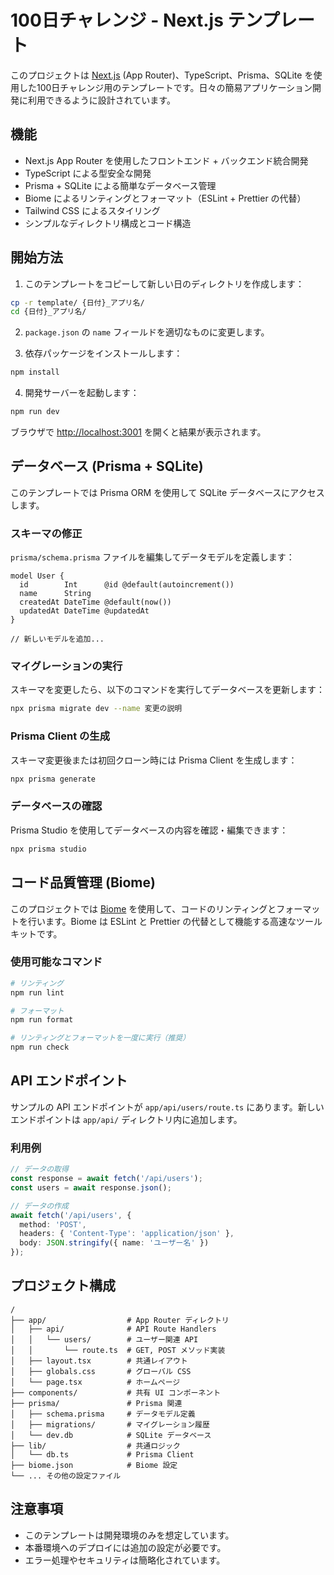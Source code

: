 # 100日チャレンジ - Next.js テンプレート

このプロジェクトは [Next.js](https://nextjs.org) (App Router)、TypeScript、Prisma、SQLite を使用した100日チャレンジ用のテンプレートです。日々の簡易アプリケーション開発に利用できるように設計されています。

## 機能

- Next.js App Router を使用したフロントエンド + バックエンド統合開発
- TypeScript による型安全な開発
- Prisma + SQLite による簡単なデータベース管理
- Biome によるリンティングとフォーマット（ESLint + Prettier の代替）
- Tailwind CSS によるスタイリング
- シンプルなディレクトリ構成とコード構造

## 開始方法

1. このテンプレートをコピーして新しい日のディレクトリを作成します：

```bash
cp -r template/ {日付}_アプリ名/
cd {日付}_アプリ名/
```

2. `package.json` の `name` フィールドを適切なものに変更します。

3. 依存パッケージをインストールします：

```bash
npm install
```

4. 開発サーバーを起動します：

```bash
npm run dev
```

ブラウザで [http://localhost:3001](http://localhost:3001) を開くと結果が表示されます。

## データベース (Prisma + SQLite)

このテンプレートでは Prisma ORM を使用して SQLite データベースにアクセスします。

### スキーマの修正

`prisma/schema.prisma` ファイルを編集してデータモデルを定義します：

```prisma
model User {
  id        Int      @id @default(autoincrement())
  name      String
  createdAt DateTime @default(now())
  updatedAt DateTime @updatedAt
}

// 新しいモデルを追加...
```

### マイグレーションの実行

スキーマを変更したら、以下のコマンドを実行してデータベースを更新します：

```bash
npx prisma migrate dev --name 変更の説明
```

### Prisma Client の生成

スキーマ変更後または初回クローン時には Prisma Client を生成します：

```bash
npx prisma generate
```

### データベースの確認

Prisma Studio を使用してデータベースの内容を確認・編集できます：

```bash
npx prisma studio
```

## コード品質管理 (Biome)

このプロジェクトでは [Biome](https://biomejs.dev/) を使用して、コードのリンティングとフォーマットを行います。Biome は ESLint と Prettier の代替として機能する高速なツールキットです。

### 使用可能なコマンド

```bash
# リンティング
npm run lint

# フォーマット
npm run format

# リンティングとフォーマットを一度に実行（推奨）
npm run check
```

## API エンドポイント

サンプルの API エンドポイントが `app/api/users/route.ts` にあります。新しいエンドポイントは `app/api/` ディレクトリ内に追加します。

### 利用例

```typescript
// データの取得
const response = await fetch('/api/users');
const users = await response.json();

// データの作成
await fetch('/api/users', {
  method: 'POST',
  headers: { 'Content-Type': 'application/json' },
  body: JSON.stringify({ name: 'ユーザー名' })
});
```

## プロジェクト構成

```
/
├── app/                  # App Router ディレクトリ
│   ├── api/              # API Route Handlers
│   │   └── users/        # ユーザー関連 API
│   │       └── route.ts  # GET, POST メソッド実装
│   ├── layout.tsx        # 共通レイアウト
│   ├── globals.css       # グローバル CSS
│   └── page.tsx          # ホームページ
├── components/           # 共有 UI コンポーネント
├── prisma/               # Prisma 関連
│   ├── schema.prisma     # データモデル定義
│   ├── migrations/       # マイグレーション履歴
│   └── dev.db            # SQLite データベース
├── lib/                  # 共通ロジック
│   └── db.ts             # Prisma Client
├── biome.json            # Biome 設定
└── ... その他の設定ファイル
```

## 注意事項

- このテンプレートは開発環境のみを想定しています。
- 本番環境へのデプロイには追加の設定が必要です。
- エラー処理やセキュリティは簡略化されています。
